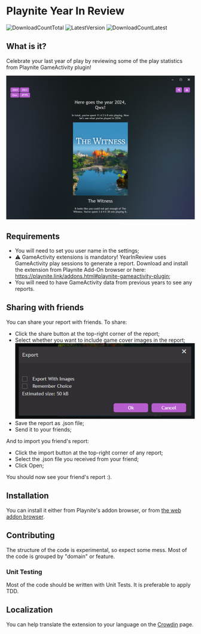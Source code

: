 ﻿# Playnite Year In Review
![DownloadCountTotal](https://img.shields.io/github/downloads/sparrowbrain/playnite.yearinreview/total?label=total%20downloads&style=for-the-badge)
![LatestVersion](https://img.shields.io/github/v/release/SparrowBrain/Playnite.YearInReview?label=Latest%20version&style=for-the-badge)
![DownloadCountLatest](https://img.shields.io/github/downloads/SparrowBrain/Playnite.YearInReview/latest/total?style=for-the-badge)


## What is it?
Celebrate your last year of play by reviewing some of the play statistics from Playnite GameActivity plugin!

![Main YearInReview view](/ci/screenshots/01.png)

## Requirements
* You will need to set you user name in the settings;
* ⚠ GameActivity extensions is mandatory! YearInReview uses GameActivity play sessions to generate a report. Download and install the extension from Playnite Add-On browser or here: https://playnite.link/addons.html#playnite-gameactivity-plugin;
* You will need to have GameActivity data from previous years to see any reports.

## Sharing with friends
You can share your report with friends. To share:
* Click the share button at the top-right corner of the report;
* Select whether you want to include game cover images in the report;![Main YearInReview view](/ci/screenshots/02.png)
* Save the report as .json file;
* Send it to your friends;

And to import you friend's report:
* Click the import button at the top-right corner of any report;
* Select the .json file you received from your friend;
* Click Open;

You should now see your friend's report :).

## Installation
You can install it either from Playnite's addon browser, or from [the web addon browser](https://playnite.link/addons.html#SparrowBrain_YearInReview).

## Contributing
The structure of the code is experimental, so expect some mess. Most of the code is grouped by "domain" or feature.


### Unit Testing
Most of the code should be written with Unit Tests. It is preferable to apply TDD.

## Localization
You can help translate the extension to your language on the [Crowdin](https://crowdin.com/project/sparrowbrain-playnite-year-in-review) page.